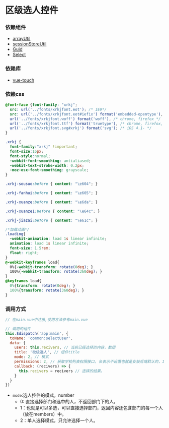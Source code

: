 # 区级选人控件

### 依赖组件

- [arrayUtil](http://gitlab.lezhixing.com.cn/fe-team/maroon/blob/master/src/utils/arrayUtil.js)
- [sessionStoreUtil](http://gitlab.lezhixing.com.cn/fe-team/maroon/blob/master/src/utils/sessionStoreUtil.js)
- [Guid](http://gitlab.lezhixing.com.cn/fe-team/maroon/blob/master/src/utils/guid.js)
- [Select](http://gitlab.lezhixing.com.cn/fe-team/maroon/blob/master/src/components/Select.vue)

### 依赖库

- [vue-touch](https://github.com/vuejs/vue-touch)

### 依赖css

```css
@font-face {font-family: "xrkj";
  src: url('../fonts/xrkjfont.eot'); /* IE9*/
  src: url('../fonts/xrkjfont.eot#iefix') format('embedded-opentype'), /* IE6-IE8 */
  url('../fonts/xrkjfont.woff') format('woff'), /* chrome, firefox */
  url('../fonts/xrkjfont.ttf') format('truetype'), /* chrome, firefox, opera, Safari, Android, iOS 4.2+*/
  url('../fonts/xrkjfont.svg#xrkj') format('svg'); /* iOS 4.1- */
}

.xrkj {
  font-family:"xrkj" !important;
  font-size:16px;
  font-style:normal;
  -webkit-font-smoothing: antialiased;
  -webkit-text-stroke-width: 0.2px;
  -moz-osx-font-smoothing: grayscale;
}

.xrkj-sousuo:before { content: "\e604"; }

.xrkj-fanhui:before { content: "\e605"; }

.xrkj-xuanze:before { content: "\e6da"; }

.xrkj-xuanze1:before { content: "\e64c"; }

.xrkj-jiazai:before { content: "\e61c"; }

/*加载动画*/
.loading{
  -webkit-animation: load 1s linear infinite;
  animation: load 1s linear infinite;
  font-size: 1.5rem;
  float: right;
}
@-webkit-keyframes load{
  0%{-webkit-transform: rotate(0deg); }
  100%{-webkit-transform: rotate(360deg); }
}
@keyframes load{
  0%{transform: rotate(0deg); }
  100%{transform: rotate(360deg); }
}

```


### 调用方式

```javascript
// 在main.vue中注册,使用方法参考main.vue
```

```javascript
// 调用的组件
this.$dispatch('app:main', {
  toName: 'common:selectUser',
  data: {
    users: this.recivers, // 当前已经选择的内容，数组
    title: '校级选人', // 组件title
    mode: 2, // 模式
    permissions: 2, // 获取学校列表权限接口。（0表示不设置也就是安装后端默认的，1表示只允许获取本校，2表示允许获取全区）。
    callback: (recivers) => {
      this.recivers = recivers // 选择的结果。
    }
  }
})
```
- `mode`:选人控件的模式，number
  + 0: 直接选择部门和选中的人，不返回部门下的人。
  + 1：也就是可以多选，可以直接选择部门，返回内容还包含部门的每一个人（放在members）中。
  + 2：单人选择模式，只允许选择一个人。
